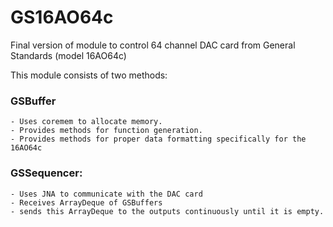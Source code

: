 # GS16AO64c

Final version of module to control 64 channel DAC card from General Standards (model 16AO64c)

This module consists of two methods:

### GSBuffer
	- Uses coremem to allocate memory.
	- Provides methods for function generation.
	- Provides methods for proper data formatting specifically for the 16AO64c

### GSSequencer:
	- Uses JNA to communicate with the DAC card
	- Receives ArrayDeque of GSBuffers
	- sends this ArrayDeque to the outputs continuously until it is empty.

